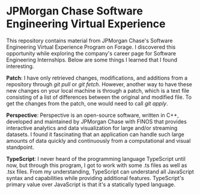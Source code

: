# JPMorgan Chase Software Engineering Virtual Experience

This repository contains material from JPMorgan Chase's Software Engineering Virtual Experience Program on Forage. I discovered this opportunity while exploring the company's career page for Software Engineering Internships. Below are some things I learned that I found interesting. 

**Patch**: I have only retrieved changes, modifications, and additions from a repository through *git pull* or *git fetch*. However, another way to have these new changes on your local machine is through a patch, which is a text file consisting of a list of differences between the original and modified file. To get the changes from the patch, one would need to call *git apply*. 

**Perspective**: Perspective is an open-source software, written in C++, developed and maintained by JPMorgan Chase with FINOS that provides interactive analytics and data visualization for large and/or streaming datasets. I found it fascinating that an application can handle such large amounts of data quickly and continuously from a computational and visual standpoint. 

**TypeScript**: I never heard of the programming language TypeScript until now, but through this program, I got to work with some .ts files as well as .tsx files. From my understanding, TypeScript can understand all JavaScript syntax and capabilities while providing additional features. TypeScript's primary value over JavaScript is that it's a statically typed language. 


